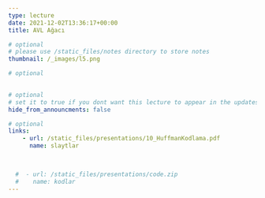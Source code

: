 ```yaml
---
type: lecture
date: 2021-12-02T13:36:17+00:00
title: AVL Ağacı

# optional
# please use /static_files/notes directory to store notes
thumbnail: /_images/l5.png

# optional

  
# optional
# set it to true if you dont want this lecture to appear in the updates section
hide_from_announcments: false

# optional
links:
    - url: /static_files/presentations/10_HuffmanKodlama.pdf
      name: slaytlar

      

  #  - url: /static_files/presentations/code.zip
  #    name: kodlar
---
```

<!-- Other additional contents using markdown -->
<!--
**Suggested Readings:**
- [Readings 1](http://example.com)
- [Readings 2](http://example.com)
-->
